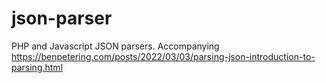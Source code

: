 # json-parser
PHP and Javascript JSON parsers. Accompanying https://benpetering.com/posts/2022/03/03/parsing-json-introduction-to-parsing.html
